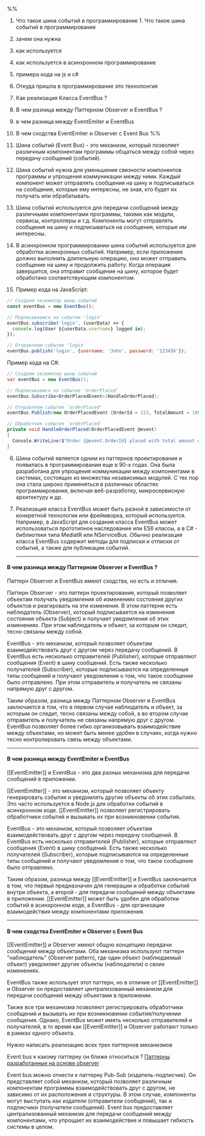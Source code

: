 %%
1. Что такое шина событий  в программирование 1. Что такое шина событий  в программирование 
2. зачем она нужна 
3. как используется 
4. как используется в асинхронном программирование
5. примера кода на js и c#
6. Откуда пришла в программирование это технолонгия
7. Как реализация Класса EventBus ?
8. В чем разница между Паттерном Observer и EventBus ?
9. в чем разница между EventEmiter и EventBus
10. В чем сходства EventEmiter и Observer с Event Bus
%%




1. Шина событий (Event Bus) - это механизм, который позволяет различным компонентам программы общаться между собой через передачу сообщений (событий).

2. Шина событий нужна для уменьшения связности компонентов программы и упрощения коммуникации между ними. Каждый компонент может отправлять сообщения на шину и подписываться на сообщения, которые ему интересны, не зная, кто будет их получать или обрабатывать.

3. Шина событий используется для передачи сообщений между различными компонентами программы, такими как модули, сервисы, контроллеры и т.д. Компоненты могут отправлять сообщения на шину и подписываться на сообщения, которые им интересны.

4. В асинхронном программировании шина событий используется для обработки асинхронных событий. Например, если приложение должно выполнить длительную операцию, оно может отправить сообщение на шину и продолжить работу. Когда операция завершится, она отправит сообщение на шину, которое будет обработано соответствующим компонентом.

5. Пример кода на JavaScript:
```js
// Создаем экземпляр шины событий
const eventBus = new EventBus();

// Подписываемся на событие 'login'
eventBus.subscribe('login', (userData) => {
  console.log(User ${userData.username} logged in);
});

// Отправляем событие 'login'
eventBus.publish('login', {username: 'John', password: '123456'});
```

Пример кода на C#:

```c#
// Создаем экземпляр шины событий
var eventBus = new EventBus();

// Подписываемся на событие 'orderPlaced'
eventBus.Subscribe<OrderPlacedEvent>(HandleOrderPlaced);

// Отправляем событие 'orderPlaced'
eventBus.Publish(new OrderPlacedEvent {OrderId = 123, TotalAmount = 100.50});

// Обработчик события 'orderPlaced'
private void HandleOrderPlaced(OrderPlacedEvent @event)
{
  Console.WriteLine($"Order {@event.OrderId} placed with total amount of {@event.TotalAmount}");
}
```

6. Шина событий является одним из паттернов проектирования и появилась в программировании еще в 90-х годах. Она была разработана для упрощения коммуникации между компонентами в системах, состоящих из множества независимых модулей. С тех пор она стала широко применяться в различных областях программирования, включая веб-разработку, микросервисную архитектуру и др.
   
7. Реализация класса EventBus может быть разной в зависимости от конкретной технологии или фреймворка, который используется. Например, в JavaScript для создания класса EventBus может использоваться прототипное наследование или ES6 классы, а в C# - библиотеки типа MediatR или NServiceBus. Обычно реализация класса EventBus содержит методы для подписки и отписки от событий, а также для публикации событий.
   
   --- 
#### В чем разница между Паттерном Observer и EventBus ?

Паттерн Observer и EventBus имеют сходства, но есть и отличия.

Паттерн Observer - это паттерн проектирования, который позволяет объектам получать уведомления об изменениях состояния других объектов и реагировать на эти изменения. В этом паттерне есть наблюдатель (Observer), который подписывается на изменения состояния объекта (Subject) и получает уведомления об этих изменениях. При этом наблюдатель и объект, за которым он следит, тесно связаны между собой.

EventBus - это механизм, который позволяет объектам взаимодействовать друг с другом через передачу сообщений. В EventBus есть несколько отправителей (Publisher), которые отправляют сообщения (Event) в шину сообщений. Есть также несколько получателей (Subscriber), которые подписываются на определенные типы сообщений и получают уведомления о том, что такое сообщение было отправлено. При этом отправитель и получатель не связаны напрямую друг с другом.

Таким образом, разница между Паттерном Observer и EventBus заключается в том, что в первом случае наблюдатель и объект, за которым он следит, тесно связаны между собой, а во втором случае отправитель и получатель не связаны напрямую друг с другом. EventBus позволяет более гибко организовывать взаимодействие между объектами, но может быть менее удобен в случаях, когда нужно тесно контролировать связь между объектами.

---
#### В чем разница между EventEmiter и EventBus

[[EventEmitter]] и EventBus - это два разных механизма для передачи сообщений в приложении.

[[EventEmitter]] - это механизм, который позволяет объекту генерировать события и уведомлять другие объекты об этих событиях. Это часто используется в Node.js для обработки событий в асинхронном коде. [[EventEmitter]] позволяет регистрировать обработчики событий и вызывать их при возникновении события.

EventBus - это механизм, который позволяет объектам взаимодействовать друг с другом через передачу сообщений. В EventBus есть несколько отправителей (Publisher), которые отправляют сообщения (Event) в шину сообщений. Есть также несколько получателей (Subscriber), которые подписываются на определенные типы сообщений и получают уведомления о том, что такое сообщение было отправлено.

Таким образом, разница между [[EventEmitter]] и EventBus заключается в том, что первый предназначен для генерации и обработки событий внутри объекта, а второй - для передачи сообщений между объектами в приложении. [[EventEmitter]] может быть удобен для обработки событий в асинхронном коде, а EventBus - для организации взаимодействия между компонентами приложения.

---
#### В чем сходства EventEmiter и Observer с Event Bus

[[EventEmitter]] и Observer имеют общую концепцию передачи сообщений между объектами. Оба механизма используют паттерн "наблюдатель" (Observer pattern), где один объект (наблюдаемый объект) уведомляет другие объекты (наблюдатели) о своих изменениях. 

EventBus также использует этот паттерн, но в отличие от [[EventEmitter]] и Observer он предоставляет централизованный механизм для передачи сообщений между объектами в приложении. 

Также все три механизма позволяют регистрировать обработчики сообщений и вызывать их при возникновении события/получении сообщения. Однако, EventBus может иметь несколько отправителей и получателей, в то время как [[EventEmitter]] и Observer работают только в рамках одного объекта.



Нужно написать реализацию всех трех паттернов механизмов


Event bus к какому паттерну он ближе относиться ?
[Паттерны разработанные на основе observer](obsidian://open?vault=Notes&file=Observer%2FObserver_part2)

Event bus можно отнести к паттерну Pub-Sub (издатель-подписчик). Он представляет собой механизм, который позволяет различным компонентам программы взаимодействовать друг с другом, не зависимо от их расположения и структуры. В этом случае, компоненты могут выступать как издатели (отправители сообщений), так и подписчики (получатели сообщений). Event bus предоставляет централизованный механизм для передачи сообщений между компонентами, что упрощает их взаимодействие и повышает гибкость системы в целом.
